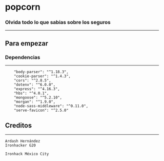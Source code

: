 # popcorn
### Olvida todo lo que sabias sobre los seguros
- - -

## Para empezar

### Dependencias
- - -
~~~
    "body-parser": "^1.18.3",
    "cookie-parser": "^1.4.3",
    "cors": "^2.8.5",
    "dotenv": "^6.0.0",
    "express": "^4.16.3",
    "hbs": "^4.0.1",
    "mongoose": "^5.2.10",
    "morgan": "^1.9.0",
    "node-sass-middleware": "^0.11.0",
    "serve-favicon": "^2.5.0"
~~~

## Creditos
- - -

~~~
Ardash Hernández
Ironhacker G20

Ironhack México City
~~~
